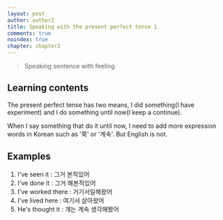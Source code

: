```yaml
---
layout: post
author: author2
title: Speaking with the present perfect tense 1
comments: true
noindex: true
chapter: chapter2
---
```

>Speaking sentence with feeling.

## Learning contents
The present perfect tense has two means, I did something(I have experiment) and I do something until now(I keep a continue).

When I say something that do it until now, I need to add more expression words in Korean such as '쭉' or '계속'. But English is not. 

## Examples
1. I've seen it 
: 그거 본적있어
2. I've done it 
: 그거 해본적있어
3. I've worked there 
: 거기서일해왔어
4. I've lived here 
: 여기서 살아왔어
5. He's thought it 
: 걔는 계속 생각해봤어
